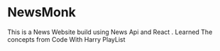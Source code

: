 # NewsMonk
This is a News Website build using News Api and React . Learned The concepts from Code With Harry PlayList

